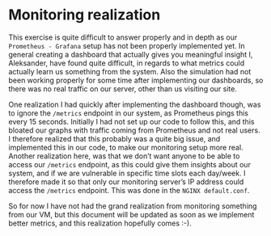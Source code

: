 # Monitoring realization 

This exercise is quite difficult to answer properly and in depth as our `Prometheus - Grafana` setup has not been properly implemented yet. In general creating a dashboard that actually gives you meaningful insight I, Aleksander, have found quite difficult, in regards to what metrics could actually learn us something from the system. Also the simulation had not been working properly for some time after implementing our dashboards, so there was no real traffic on our server, other than us visiting our site.

One realization I had quickly after implementing the dashboard though, was to ignore the `/metrics` endpoint in our system, as Prometheus pings this every 15 seconds. Initially I had not set up our code to follow this, and this bloated our graphs with traffic coming from Prometheus and not real users. I therefore realized that this probably was a quite big issue, and implemented this in our code, to make our monitoring setup more real. Another realization here, was that we don’t want anyone to be able to access our `/metrics` endpoint, as this could give them insights about our system, and if we are vulnerable in specific time slots each day/week. I therefore made it so that only our monitoring server’s IP address could access the `/metrics` endpoint. This was done in the `NGINX default.conf`. 

So for now I have not had the grand realization from monitoring something from our VM, but this document will be updated as soon as we implement better metrics, and this realization hopefully comes :-). 
